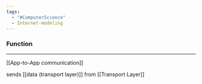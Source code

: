 ```yaml
---
tags:
  - "#ComputerScience"
  - Internet-modeling
---
```


### Function
---
[[App-to-App communication]]

 sends [[data (transport layer)]] from [[Transport Layer]]